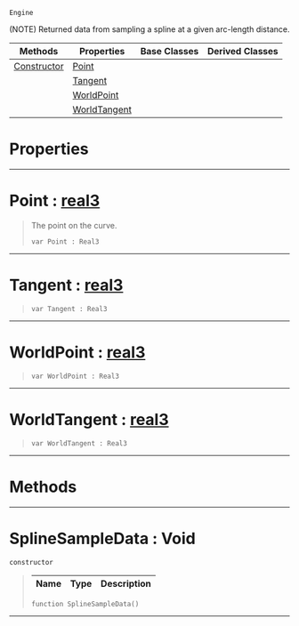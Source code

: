  `Engine`

(NOTE) Returned data from sampling a spline at a given arc-length distance.

|Methods|Properties|Base Classes|Derived Classes|
|---|---|---|---|
|[ Constructor](https://plasmaengine.github.io/PlasmaDocs/Plasma1/C++/code_reference/class_reference/splinesampledata.md#splinesampledata-void)|[ Point](https://plasmaengine.github.io/PlasmaDocs/Plasma1/C++/code_reference/class_reference/splinesampledata.md#point-plasma-engine-docume)| | |
| |[ Tangent](https://plasmaengine.github.io/PlasmaDocs/Plasma1/C++/code_reference/class_reference/splinesampledata.md#tangent-plasma-engine-docu)| | |
| |[ WorldPoint](https://plasmaengine.github.io/PlasmaDocs/Plasma1/C++/code_reference/class_reference/splinesampledata.md#worldpoint-plasma-engine-d)| | |
| |[ WorldTangent](https://plasmaengine.github.io/PlasmaDocs/Plasma1/C++/code_reference/class_reference/splinesampledata.md#worldtangent-plasma-engine)| | |


 #  Properties


---  
 #  Point : [real3](https://plasmaengine.github.io/PlasmaDocs/Plasma1/C++/code_reference/lightning_base_types/real3.md)

> The point on the curve.
> ``` lang=cpp, name=Lightning
> var Point : Real3


---  
 #  Tangent : [real3](https://plasmaengine.github.io/PlasmaDocs/Plasma1/C++/code_reference/lightning_base_types/real3.md)

> 
> ``` lang=cpp, name=Lightning
> var Tangent : Real3


---  
 #  WorldPoint : [real3](https://plasmaengine.github.io/PlasmaDocs/Plasma1/C++/code_reference/lightning_base_types/real3.md)

> 
> ``` lang=cpp, name=Lightning
> var WorldPoint : Real3


---  
 #  WorldTangent : [real3](https://plasmaengine.github.io/PlasmaDocs/Plasma1/C++/code_reference/lightning_base_types/real3.md)

> 
> ``` lang=cpp, name=Lightning
> var WorldTangent : Real3


---  
 #  Methods


---  
 #  SplineSampleData : Void

 `constructor`

> 
> |Name|Type|Description|
> |---|---|---|
> ``` lang=cpp, name=Lightning
> function SplineSampleData()
> ``` 


---  
 

 